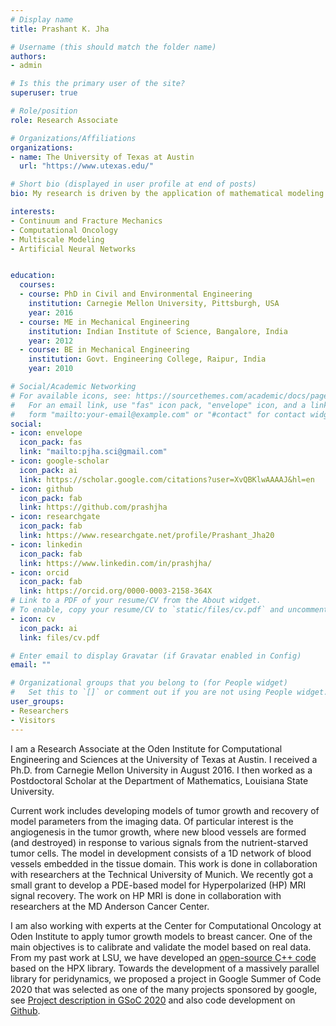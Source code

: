 ```yaml
---
# Display name
title: Prashant K. Jha

# Username (this should match the folder name)
authors:
- admin

# Is this the primary user of the site?
superuser: true

# Role/position
role: Research Associate

# Organizations/Affiliations
organizations:
- name: The University of Texas at Austin
  url: "https://www.utexas.edu/"

# Short bio (displayed in user profile at end of posts)
bio: My research is driven by the application of mathematical modeling and computational methods to present-day relevant and challenging problems. Specific areas include continuum and fracture mechanics, computational oncology, and multiscale modeling.

interests:
- Continuum and Fracture Mechanics
- Computational Oncology
- Multiscale Modeling
- Artificial Neural Networks


education:
  courses:
  - course: PhD in Civil and Environmental Engineering
    institution: Carnegie Mellon University, Pittsburgh, USA
    year: 2016
  - course: ME in Mechanical Engineering
    institution: Indian Institute of Science, Bangalore, India
    year: 2012
  - course: BE in Mechanical Engineering
    institution: Govt. Engineering College, Raipur, India
    year: 2010

# Social/Academic Networking
# For available icons, see: https://sourcethemes.com/academic/docs/page-builder/#icons
#   For an email link, use "fas" icon pack, "envelope" icon, and a link in the
#   form "mailto:your-email@example.com" or "#contact" for contact widget.
social:
- icon: envelope
  icon_pack: fas
  link: "mailto:pjha.sci@gmail.com"
- icon: google-scholar
  icon_pack: ai
  link: https://scholar.google.com/citations?user=XvQBKlwAAAAJ&hl=en
- icon: github
  icon_pack: fab
  link: https://github.com/prashjha
- icon: researchgate
  icon_pack: fab
  link: https://www.researchgate.net/profile/Prashant_Jha20
- icon: linkedin
  icon_pack: fab
  link: https://www.linkedin.com/in/prashjha/
- icon: orcid
  icon_pack: fab
  link: https://orcid.org/0000-0003-2158-364X
# Link to a PDF of your resume/CV from the About widget.
# To enable, copy your resume/CV to `static/files/cv.pdf` and uncomment the lines below.
- icon: cv
  icon_pack: ai
  link: files/cv.pdf

# Enter email to display Gravatar (if Gravatar enabled in Config)
email: ""

# Organizational groups that you belong to (for People widget)
#   Set this to `[]` or comment out if you are not using People widget.
user_groups:
- Researchers
- Visitors
---
```


I am a Research Associate at the Oden Institute for Computational Engineering and Sciences at the University of Texas at Austin. I received a Ph.D. from Carnegie Mellon University in August 2016. I then worked as a Postdoctoral Scholar at the Department of Mathematics, Louisiana State University.  

Current work includes developing models of tumor growth and recovery of model parameters from the imaging data. Of particular interest is the angiogenesis in the tumor growth, where new blood vessels are formed (and destroyed) in response to various signals from the nutrient-starved tumor cells. The model in development consists of a 1D network of blood vessels embedded in the tissue domain. This work is done in collaboration with researchers at the Technical University of Munich. We recently got a small grant to develop a PDE-based model for Hyperpolarized (HP) MRI signal recovery. The work on HP MRI is done in collaboration with researchers at the MD Anderson Cancer Center. 

I am also working with experts at the Center for Computational Oncology at Oden Institute to apply tumor growth models to breast cancer. One of the main objectives is to calibrate and validate the model based on real data. From my past work at LSU, we have developed an [open-source C++ code](https://github.com/nonlocalmodels/NLMech) based on the HPX library. Towards the development of a massively parallel library for peridynamics, we proposed a project in Google Summer of Code 2020 that was selected as one of the many projects sponsored by google, see [Project description in GSoC 2020](https://summerofcode.withgoogle.com/projects/?fbclid=IwAR20LX6DS97pzzRxBKFZiRR4vePMETYqTUPPBkrS-IfEcWha6MbVlbkNfh0#6693763189047296) and also code development on [Github](https://github.com/nonlocalmodels/nonlocalheatequation).

